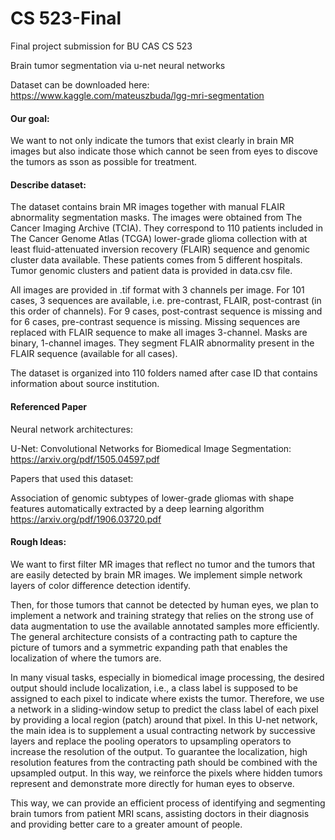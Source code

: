 # CS 523-Final
Final project submission for BU CAS CS 523

Brain tumor segmentation via u-net neural networks

Dataset can be downloaded here: https://www.kaggle.com/mateuszbuda/lgg-mri-segmentation

#### Our goal:
We want to not only indicate the tumors that exist clearly in brain MR images but also indicate those which cannot be seen from
eyes to discove the tumors as sson as possible for treatment. 


#### Describe dataset:
The dataset contains brain MR images together with manual FLAIR abnormality segmentation masks.
The images were obtained from The Cancer Imaging Archive (TCIA).
They correspond to 110 patients included in The Cancer Genome Atlas (TCGA) lower-grade glioma collection with at least fluid-attenuated inversion recovery (FLAIR) sequence and genomic cluster data available. These patients comes from 5 different hospitals.
Tumor genomic clusters and patient data is provided in data.csv file.

All images are provided in .tif format with 3 channels per image.
For 101 cases, 3 sequences are available, i.e. pre-contrast, FLAIR, post-contrast (in this order of channels).
For 9 cases, post-contrast sequence is missing and for 6 cases, pre-contrast sequence is missing.
Missing sequences are replaced with FLAIR sequence to make all images 3-channel.
Masks are binary, 1-channel images.
They segment FLAIR abnormality present in the FLAIR sequence (available for all cases).

The dataset is organized into 110 folders named after case ID that contains information about source institution.

#### Referenced Paper
Neural network architectures: 

U-Net: Convolutional Networks for Biomedical Image Segmentation:
https://arxiv.org/pdf/1505.04597.pdf

Papers that used this dataset:

Association of genomic subtypes of lower-grade gliomas with shape
features automatically extracted by a deep learning algorithm
https://arxiv.org/pdf/1906.03720.pdf

#### Rough Ideas:

We want to first filter MR images that reflect no tumor and the tumors that are easily detected by brain MR images. We implement simple network layers of color difference detection identify. 

Then, for those tumors that cannot be detected by human eyes, we plan to implement a network and training strategy that relies on the strong use of data augmentation to use the available annotated samples more efficiently. The general architecture consists of a contracting path to capture the picture of tumors and a symmetric expanding path that enables the localization of where the tumors are.

In many visual tasks, especially in biomedical image processing, the desired output should include localization, i.e., a class label is supposed to be assigned to each pixel to indicate where exists the tumor. Therefore, we use a network in a sliding-window setup to predict the class label of each pixel by providing a local region (patch) around that pixel. In this U-net network, the main idea is to supplement a usual contracting network by successive layers and replace the pooling operators to upsampling operators to increase the resolution of the output. To guarantee the localization, high resolution features from the contracting path should be combined with the upsampled output. In this way, we reinforce the pixels where hidden tumors represent and demonstrate more directly for human eyes to observe. 

This way, we can provide an efficient process of identifying and segmenting brain tumors from patient MRI scans, assisting doctors in their diagnosis and providing better care to a greater amount of people.
